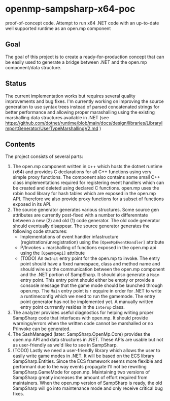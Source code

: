 # openmp-sampsharp-x64-poc
proof-of-concept code. Attempt to run x64 .NET code with an up-to-date well supported runtime as an open.mp component

Goal
----
The goal of this project is to create a ready-for-production concept that can be easily used to generate a bridge between .NET and the open.mp component/data structure.

Status
------
The current implementation works but requires several quality improvements and bug fixes. I'm currently working on improving the source generation to use syntax trees instead of parsed concatenated strings for better performance and allowing proper marashalling using the existing marshalling data structures available in .NET (see https://github.com/dotnet/runtime/blob/main/docs/design/libraries/LibraryImportGenerator/UserTypeMarshallingV2.md )

Contents
--------
The project consists of several parts:
1) The open.mp component written in c++ which hosts the dotnet runtime (x64) and provides C declarations for all C++ functions using very simple proxy functions. The component also contains some small C++ class implementations required for registering event handlers which can be created and deleted using declared C functions. open.mp uses the robin hood library for hash tables which are exposed in the open.mp API. Therefore we also provide proxy functions for a subset of functions exposed in its API.
2) The source generator generates various structures. Some source gen attributes are currently post-fixed with a number to differenntate between a new (2) and old (1) code generator. The old code generator should eventually disappear. The source generator generates the following code structures:
   - Implementations of event handler infastructure (registration/unregistration) using the `[OpenMpEventHandler]` attribute
   - P/Invokes + marshalling of functions exposed in the open.mp api using the `[OpenMpApi]` attribute
   - (TODO) An `OnInit` entry point for the open.mp to invoke. The entry point should have a fixed namespace, class and method name and should wire up the communication between the open.mp component and the .NET portion of SampSharp. It should also generate a `Main` entry point. This entry point should either be empty or provide a consosle message that the game mode should be launched through open.mp. The `Main` entry point is r eqquire in order for .NET to write a runtimeconfig which we need to run the gamemode. The entry point generator has not be implemented yet. A manually written entry point currrently resides in the `Interop` class.
4) The analyzer provides useful diagnostics for helping writing proper SampSharp code that interfaces with open.mp. It should provide warnings/errors when the written code cannot be marshalled or no P/Invoke can be generated.
5) The SashManaged (later: SampSharp.OpenMp.Core) provides the open.mp API and data structures in .NET. These APIs are usable but not as user-friendly as we'd like to see in SampSharp.
6) (TODO) Lastly we need a user-friendly library which allows the user to easily write game modes in .NET. It will be based on the ECS library SampSharp.Entities. Since the ECS framework seems more flexible and performant due to the way events propagate I'll not be rewriting SampSharp.GameMode for open.mp. Maintaining two versions of SampSharp greatly increases the amount of effort required from maintainers. When the open.mp version of SampSharp is ready, the old SampSharp will go into maintenance mode and only receive critical bug fixes.
